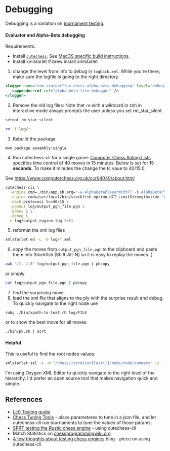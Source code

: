 # Debugging
Debugging is a variation on [tournament testing](tournament%20testing%20marks%20chess.md).

#### Evaluator and Alpha-Beta debugging
Requirements: 
* Install [`cutechess`](https://github.com/cutechess/cutechess).  See [MacOS specific build instructions](https://github.com/cutechess/cutechess/wiki/Building-from-source#macos).
* Install xmlstarlet  # brew install xmlstarlet

1. change the level from info to debug in `logback.xml`.  While you're there, make sure the logfile is going to the right directory.

```xml
<logger name="com.stateofflux.chess.alpha-beta-debugging" level="debug">
   <appender-ref ref="alpha-beta-file-debugger" />
</logger>
```

2. Remove the old log files:
Note that `rm` with a wildcard in zsh in interactive mode always prompts the user unless you set rm_star_silent.
```bash
setopt rm_star_silent
```
```bash
rm -f log/*
```

3. Rebuild the package
```bash
mvn package assembly:single
```
4. Run cutechess-cli for a single game:
[Computer Chess Rating Lists](https://www.computerchess.org.uk/ccrl/4040/about.html) specifies time control of 40 moves in 15 minutes.  Below is
set for 15 **seconds**.  To make it minutes the change the tc vaue to 40/15:0

See https://www.computerchess.org.uk/ccrl/4040/about.html

```bash
cutechess-cli \
  -engine cmd=./bin/app.sh arg="-w AlphaBetaPlayerWithTT -b AlphaBetaPlayerWithTT -wd 4 -bd 4" \
  -engine cmd=/usr/local/bin/stockfish option.UCI_LimitStrength=true "option.Use NNUE=false" \
  -each proto=uci tc=40/15 \
  -pgnout log/output_pgn_file.pgn \
  -games 1 \
  -debug \
  > log/output_engine.log 2>&1
```

5. reformat the xml log files
```bash
xmlstarlet ed -L -O log/*.xml
```
6. copy the moves from `output_pgn_file.pgn` to the clipboard and paste them into Stockfish (Shift-Alt-N) so it is easy to replay the moves.  (
```bash
awk '/1. /,0' log/output_pgn_file.pgn | pbcopy
```
or simply
```bash
cat log/output_pgn_file.pgn | pbcopy
```

7. find the surprising move.
8. load the xml file that aligns to the ply with the surprise result and debug.  To quickly navigate to the right node use
```shell
ruby ./bin/xpath-to-leaf.rb log/FILE
```

or to show the best move for all moves:
```shell
./bin/pv.sh | sort
```


#### Helpful
This is useful to find the root nodes values.
```bash
xmlstarlet sel -t -m "/chess/iteration[last()]/node/node/summary" -c . -n ./log/game-20240226T173215-ply-2.xml```
```

I'm using Oxygen XML Editor to quickly navigate to the right level of the hierarchy.  I'd prefer an
open source tool that makes navigation quick and simple.

## References
* [Lc0 Testing guide](https://lczero.org/dev/wiki/testing-guide/)
* [Chess Tuning Tools](https://chess-tuning-tools.readthedocs.io/en/latest/index.html) - place parameteres to tune in a json file, and let cutechess-cli run tournaments to tune the values of those params.
* [SPRT testing the Rustic chess engine](https://rustic-chess.org/progress/sprt_testing.html) - using cutechess-cli
* Match Statistics on [chessprogrammingwiki.org](https://www.chessprogramming.org/Match_Statistics)
* [A few thoughts about testing chess engines](https://tearth.dev/posts/a-few-thoughts-about-testing-chess-engines/) blog - piece on using cutechess-cli